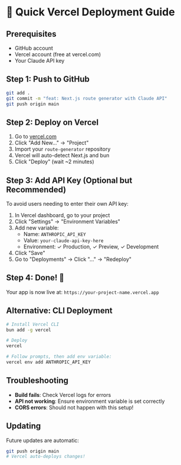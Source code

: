 # 🚀 Quick Vercel Deployment Guide

## Prerequisites
- GitHub account
- Vercel account (free at vercel.com)
- Your Claude API key

## Step 1: Push to GitHub
```bash
git add .
git commit -m "feat: Next.js route generator with Claude API"
git push origin main
```

## Step 2: Deploy on Vercel

1. Go to [vercel.com](https://vercel.com)
2. Click "Add New..." → "Project"
3. Import your `route-generator` repository
4. Vercel will auto-detect Next.js and bun
5. Click "Deploy" (wait ~2 minutes)

## Step 3: Add API Key (Optional but Recommended)

To avoid users needing to enter their own API key:

1. In Vercel dashboard, go to your project
2. Click "Settings" → "Environment Variables"
3. Add new variable:
   - Name: `ANTHROPIC_API_KEY`
   - Value: `your-claude-api-key-here`
   - Environment: ✓ Production, ✓ Preview, ✓ Development
4. Click "Save"
5. Go to "Deployments" → Click "..." → "Redeploy"

## Step 4: Done! 🎉

Your app is now live at: `https://your-project-name.vercel.app`

## Alternative: CLI Deployment

```bash
# Install Vercel CLI
bun add -g vercel

# Deploy
vercel

# Follow prompts, then add env variable:
vercel env add ANTHROPIC_API_KEY
```

## Troubleshooting

- **Build fails**: Check Vercel logs for errors
- **API not working**: Ensure environment variable is set correctly
- **CORS errors**: Should not happen with this setup!

## Updating

Future updates are automatic:
```bash
git push origin main
# Vercel auto-deploys changes!
```